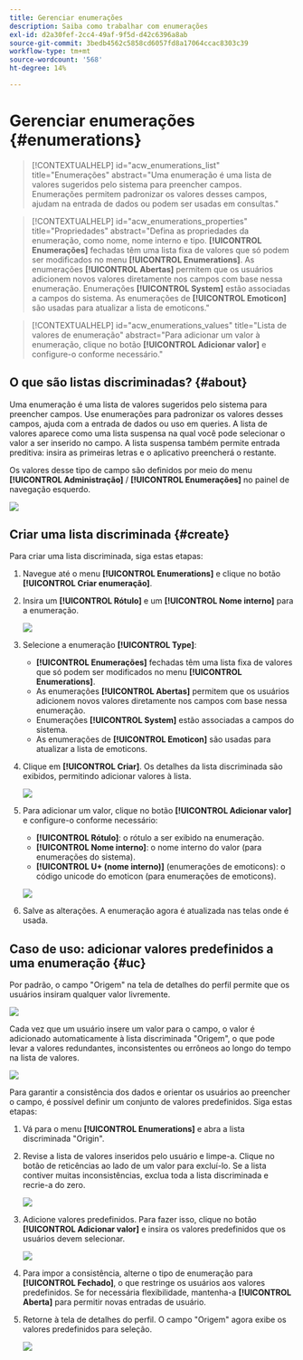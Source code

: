 ```yaml
---
title: Gerenciar enumerações
description: Saiba como trabalhar com enumerações
exl-id: d2a30fef-2cc4-49af-9f5d-d42c6396a8ab
source-git-commit: 3bedb4562c5858cd6057fd8a17064ccac8303c39
workflow-type: tm+mt
source-wordcount: '568'
ht-degree: 14%

---
```


# Gerenciar enumerações {#enumerations}

>[!CONTEXTUALHELP]
>id="acw_enumerations_list"
>title="Enumerações"
>abstract="Uma enumeração é uma lista de valores sugeridos pelo sistema para preencher campos. Enumerações permitem padronizar os valores desses campos, ajudam na entrada de dados ou podem ser usadas em consultas."

>[!CONTEXTUALHELP]
>id="acw_enumerations_properties"
>title="Propriedades"
>abstract="Defina as propriedades da enumeração, como nome, nome interno e tipo. **[!UICONTROL Enumerações]** fechadas têm uma lista fixa de valores que só podem ser modificados no menu **[!UICONTROL Enumerations]**. As enumerações **[!UICONTROL Abertas]** permitem que os usuários adicionem novos valores diretamente nos campos com base nessa enumeração. Enumerações **[!UICONTROL System]** estão associadas a campos do sistema. As enumerações de **[!UICONTROL Emoticon]** são usadas para atualizar a lista de emoticons."

>[!CONTEXTUALHELP]
>id="acw_enumerations_values"
>title="Lista de valores de enumeração"
>abstract="Para adicionar um valor à enumeração, clique no botão **[!UICONTROL Adicionar valor]** e configure-o conforme necessário."

## O que são listas discriminadas? {#about}

Uma enumeração é uma lista de valores sugeridos pelo sistema para preencher campos. Use enumerações para padronizar os valores desses campos, ajuda com a entrada de dados ou uso em queries. A lista de valores aparece como uma lista suspensa na qual você pode selecionar o valor a ser inserido no campo. A lista suspensa também permite entrada preditiva: insira as primeiras letras e o aplicativo preencherá o restante.

Os valores desse tipo de campo são definidos por meio do menu **[!UICONTROL Administração]** / **[!UICONTROL Enumerações]** no painel de navegação esquerdo.

![](assets/enumeration-list.png)

## Criar uma lista discriminada {#create}

Para criar uma lista discriminada, siga estas etapas:

1. Navegue até o menu **[!UICONTROL Enumerations]** e clique no botão **[!UICONTROL Criar enumeração]**.

1. Insira um **[!UICONTROL Rótulo]** e um **[!UICONTROL Nome interno]** para a enumeração.

   ![](assets/enumeration-create.png)

1. Selecione a enumeração **[!UICONTROL Type]**:

   * **[!UICONTROL Enumerações]** fechadas têm uma lista fixa de valores que só podem ser modificados no menu **[!UICONTROL Enumerations]**.
   * As enumerações **[!UICONTROL Abertas]** permitem que os usuários adicionem novos valores diretamente nos campos com base nessa enumeração.
   * Enumerações **[!UICONTROL System]** estão associadas a campos do sistema.
   * As enumerações de **[!UICONTROL Emoticon]** são usadas para atualizar a lista de emoticons.

1. Clique em **[!UICONTROL Criar]**. Os detalhes da lista discriminada são exibidos, permitindo adicionar valores à lista.

   ![](assets/enumeration-details.png)

1. Para adicionar um valor, clique no botão **[!UICONTROL Adicionar valor]** e configure-o conforme necessário:

   * **[!UICONTROL Rótulo]**: o rótulo a ser exibido na enumeração.
   * **[!UICONTROL Nome interno]**: o nome interno do valor (para enumerações do sistema).
   * **[!UICONTROL U+ (nome interno)]** (enumerações de emoticons): o código unicode do emoticon (para enumerações de emoticons).

   ![](assets/enumeration-emoticon.png)

1. Salve as alterações. A enumeração agora é atualizada nas telas onde é usada.

## Caso de uso: adicionar valores predefinidos a uma enumeração {#uc}

Por padrão, o campo &quot;Origem&quot; na tela de detalhes do perfil permite que os usuários insiram qualquer valor livremente.

![](assets/enumeration-uc-profile.png)

Cada vez que um usuário insere um valor para o campo, o valor é adicionado automaticamente à lista discriminada &quot;Origem&quot;, o que pode levar a valores redundantes, inconsistentes ou errôneos ao longo do tempo na lista de valores.

![](assets/enumeration-uc-choice.png)

Para garantir a consistência dos dados e orientar os usuários ao preencher o campo, é possível definir um conjunto de valores predefinidos. Siga estas etapas:

1. Vá para o menu **[!UICONTROL Enumerations]** e abra a lista discriminada &quot;Origin&quot;.

2. Revise a lista de valores inseridos pelo usuário e limpe-a. Clique no botão de reticências ao lado de um valor para excluí-lo. Se a lista contiver muitas inconsistências, exclua toda a lista discriminada e recrie-a do zero.

   ![](assets/enumeration-uc-clean.png)

3. Adicione valores predefinidos. Para fazer isso, clique no botão **[!UICONTROL Adicionar valor]** e insira os valores predefinidos que os usuários devem selecionar.

   ![](assets/enumeration-uc-create.png)

4. Para impor a consistência, alterne o tipo de enumeração para **[!UICONTROL Fechado]**, o que restringe os usuários aos valores predefinidos.
Se for necessária flexibilidade, mantenha-a **[!UICONTROL Aberta]** para permitir novas entradas de usuário.

5. Retorne à tela de detalhes do perfil. O campo &quot;Origem&quot; agora exibe os valores predefinidos para seleção.

   ![](assets/enumeration-uc-populated.png)
